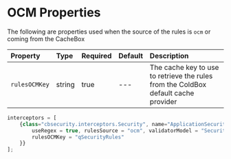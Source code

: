 # OCM Properties

The following are properties used when the source of the rules is `ocm` or coming from the CacheBox

| Property | Type | Required | Default | Description |
| :--- | :--- | :--- | :--- | :--- |
| `rulesOCMKey` | string | true | --- | The cache key to use to retrieve the rules from the ColdBox default cache provider |

```javascript
interceptors = [
    {class="cbsecurity.interceptors.Security", name="ApplicationSecurity", properties={
        useRegex = true, rulesSource = "ocm", validatorModel = "SecurityService",
        rulesOCMKey = "qSecurityRules"
    }}
];
```

